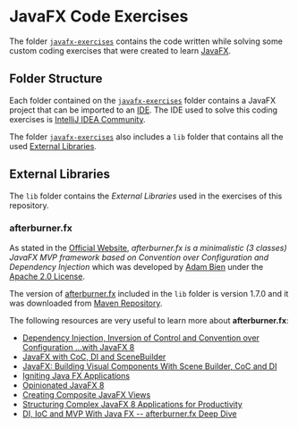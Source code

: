 # JavaFX Code Exercises

The folder [`javafx-exercises`](../javafx-exercises/) contains the code written while solving some custom coding exercises that were created to learn [JavaFX](https://docs.oracle.com/javase/8/javafx/get-started-tutorial/jfx-overview.htm).

## Folder Structure

Each folder contained on the [`javafx-exercises`](../javafx-exercises/) folder contains a JavaFX project that can be imported to an [IDE](https://en.wikipedia.org/wiki/Integrated_development_environment). The IDE used to solve this coding exercises is [IntelliJ IDEA Community](https://www.jetbrains.com/idea/download).

The folder [`javafx-exercises`](../javafx-exercises/) also includes a `lib` folder that contains all the used [External Libraries](#external-libraries).

## External Libraries

The `lib` folder contains the *External Libraries* used in the exercises of this repository.

### afterburner.fx

As stated in the [Official Website](http://afterburner.adam-bien.com/), *afterburner.fx is a minimalistic (3 classes) JavaFX MVP framework based on Convention over Configuration and Dependency Injection* which was developed by [Adam Bien](http://adam-bien.com/) under the [Apache 2.0 License](https://www.apache.org/licenses/LICENSE-2.0).

The version of [afterburner.fx](https://github.com/AdamBien/afterburner.fx) included in the `lib` folder is version 1.7.0 and it was downloaded from [Maven Repository](https://mvnrepository.com/artifact/com.airhacks/afterburner.fx/1.7.0).

The following resources are very useful to learn more about **afterburner.fx**:

+ [Dependency Injection, Inversion of Control and Convention over Configuration ...with JavaFX 8](https://www.youtube.com/watch?v=mawFd4h1Or4)
+ [JavaFX with CoC, DI and SceneBuilder](https://www.youtube.com/watch?v=6o727gUX3hg)
+ [JavaFX: Building Visual Components With Scene Builder, CoC and DI](https://www.youtube.com/watch?v=I_kjDfAscwc)
+ [Igniting Java FX Applications](https://www.youtube.com/watch?v=xqkbu1IrHSw)
+ [Opinionated JavaFX 8](https://www.youtube.com/watch?v=W-ezZqeGQ6Y)
+ [Creating Composite JavaFX Views](https://www.youtube.com/watch?v=SG2Zpvpmy-E)
+ [Structuring Complex JavaFX 8 Applications for Productivity](https://www.oracle.com/technical-resources/articles/java/javafx-productivity.html)
+ [DI, IoC and MVP With Java FX -- afterburner.fx Deep Dive](https://www.youtube.com/watch?v=WsV7kSSSOGs)
